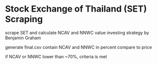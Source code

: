 # Stock Exchange of Thailand (SET) Scraping

scrape SET and calculate NCAV and NNWC value investing strategy by Benjamin Graham

generate final.csv contain NCAV and NNWC in percent compare to price

if NCAV or NNWC lower than ~70%, criteria is met 
